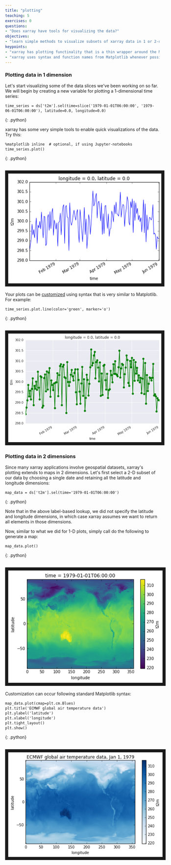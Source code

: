 ```yaml
---
title: "plotting"
teaching: 5
exercises: 0
questions:
- "Does xarray have tools for visualizing the data?"
objectives:
- "learn simple methods to visualize subsets of xarray data in 1 or 2-dimensions"
keypoints:
- "xarray has plotting functinality that is a thin wrapper around the Matplotlib library"
- "xarray uses syntax and function names from Matplotlib whenever possible"
---
```


### Plotting data in 1 dimension

Let's start visualizing some of the data slices we've been working on so far. We will begin by creating a new variable for plotting a 1-dimensional time series:

~~~
time_series = ds['t2m'].sel(time=slice('1979-01-01T06:00:00', '1979-06-01T06:00:00'), latitude=0.0, longitude=0.0)
~~~
{: .python}

xarray has some very simple tools to enable quick visualizations of the data. Try this:

~~~
%matplotlib inline  # optional, if using Jupyter-notebooks
time_series.plot()
~~~
{: .python}

<br>
<img src="../fig/simple1D.png" width = "500" border = "10">
<br>

Your plots can be [customized](http://xarray.pydata.org/en/stable/plotting.html) using syntax that is very similar to Matplotlib. For example:

~~~
time_series.plot.line(color='green', marker='o')
~~~
{: .python}

<br>
<img src="../fig/1dPlot_green.png" width = "500" border = "10">
<br>

### Plotting data in 2 dimensions

Since many xarray applications involve geospatial datasets, xarray's plotting extends to maps in 2 dimensions. Let's first select a 2-D subset of our data by choosing a single date and retaining all the latitude and longitude dimensions:

~~~
map_data = ds['t2m'].sel(time='1979-01-01T06:00:00')
~~~
{: .python}

Note that in the above label-based lookup, we did not specify the latitude and longitude dimensions, in which case xarray assumes we want to return all elements in those dimensions.

Now, similar to what we did for 1-D plots, simply call do the following to generate a map:

~~~
map_data.plot()
~~~
{: .python}

<br>
<img src="../fig/2dPlot.png" width = "600" border = "10">
<br>

Customization can occur following standard Matplotlib syntax:

~~~
map_data.plot(cmap=plt.cm.Blues)
plt.title('ECMWF global air temperature data')
plt.ylabel('latitude')
plt.xlabel('longitude')
plt.tight_layout()
plt.show()
~~~
{: .python}


<br>
<img src="../fig/2dPlotEnhanced.png" width = "600" border = "10">
<br>

